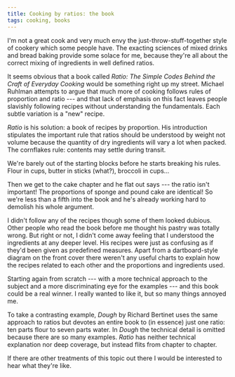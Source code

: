 ```yaml
---
title: Cooking by ratios: the book
tags: cooking, books
---
```


I'm not a great cook and very much envy the just-throw-stuff-together
style of cookery which some people have. The exacting sciences of mixed
drinks and bread baking provide some solace for me, because they're all
about the correct mixing of ingredients in well defined ratios.

It seems obvious that a book called _Ratio: The Simple Codes Behind the
Craft of Everyday Cooking_ would be something right up my street. Michael
Ruhlman attempts to argue that much more of cooking follows rules of
proportion and ratio --- and that lack of emphasis on this fact leaves
people slavishly following recipes without understanding the fundamentals.
Each subtle variation is a "new" recipe.

_Ratio_ is his solution: a book of recipes by proportion. His introduction
stipulates the important rule that ratios should be understood by weight
not volume because the quantity of dry ingredients will vary a lot when
packed. The cornflakes rule: contents may settle during transit.

We're barely out of the starting blocks before he starts breaking his
rules. Flour in cups, butter in sticks (what?), broccoli in cups...

Then we get to the cake chapter and he flat out says --- the ratio isn't
important! The proportions of sponge and pound cake are identical! So
we're less than a fifth into the book and he's already working hard to
demolish his whole argument.

I didn't follow any of the recipes though some of them looked dubious.
Other people who read the book before me thought his pastry was totally
wrong. But right or not, I didn't come away feeling that I understood the
ingredients at any deeper level. His recipes were just as confusing as if
they'd been given as predefined measures. Apart from a dartboard-style
diagram on the front cover there weren't any useful charts to explain how
the recipes related to each other and the proportions and ingredients
used.

Starting again from scratch --- with a more technical approach to the
subject and a more discriminating eye for the examples --- and this book
could be a real winner. I really wanted to like it, but so many things
annoyed me.

To take a contrasting example, _Dough_ by Richard Bertinet uses the same
approach to ratios but devotes an entire book to (in essence) just one
ratio: ten parts flour to seven parts water. In _Dough_ the technical
detail is omitted because there are so many examples. _Ratio_ has neither
technical explanation nor deep coverage, but instead flits from chapter to
chapter.

If there are other treatments of this topic out there I would be
interested to hear what they're like.
